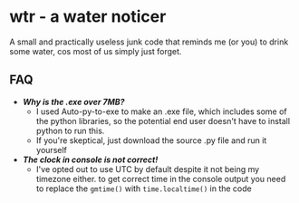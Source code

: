 
# wtr - a water noticer

A small and practically useless junk code that reminds me (or you) to drink some water, cos most of us simply just forget.

## FAQ
* ***Why is the .exe over 7MB?***<br /> 
    * I used Auto-py-to-exe to make an .exe file, which includes some of the python libraries, so the potential end user doesn't have to install python to run this.<br />
    * If you're skeptical, just download the source .py file and run it yourself<br />
* ***The clock in console is not correct!*** <br />
    * I've opted out to use UTC by default despite it not being my timezone either. to get correct time in the console output you need to replace the ``gmtime()`` with ``time.localtime()``  in the code 





